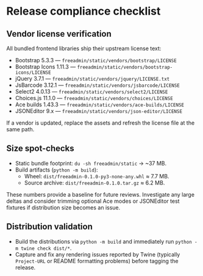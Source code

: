 # Release compliance checklist

## Vendor license verification

All bundled frontend libraries ship their upstream license text:

- Bootstrap 5.3.3 — `freeadmin/static/vendors/bootstrap/LICENSE`
- Bootstrap Icons 1.11.3 — `freeadmin/static/vendors/bootstrap-icons/LICENSE`
- jQuery 3.7.1 — `freeadmin/static/vendors/jquery/LICENSE.txt`
- JsBarcode 3.12.1 — `freeadmin/static/vendors/jsbarcode/LICENSE`
- Select2 4.0.13 — `freeadmin/static/vendors/select2/LICENSE`
- Choices.js 11.1.0 — `freeadmin/static/vendors/choices/LICENSE`
- Ace builds 1.43.3 — `freeadmin/static/vendors/ace-builds/LICENSE`
- JSONEditor 9.x — `freeadmin/static/vendors/json-editor/LICENSE`

If a vendor is updated, replace the assets and refresh the license file at the same path.

## Size spot-checks

- Static bundle footprint: `du -sh freeadmin/static` → ~37 MB.
- Build artifacts (`python -m build`):
  - Wheel: `dist/freeadmin-0.1.0-py3-none-any.whl` ≈ 7.7 MB.
  - Source archive: `dist/freeadmin-0.1.0.tar.gz` ≈ 6.2 MB.

These numbers provide a baseline for future reviews. Investigate any large deltas and consider trimming optional Ace modes or JSONEditor test fixtures if distribution size becomes an issue.

## Distribution validation

- Build the distributions via `python -m build` and immediately run `python -m twine check dist/*`.
- Capture and fix any rendering issues reported by Twine (typically `Project-URL` or README formatting problems) before tagging the release.
